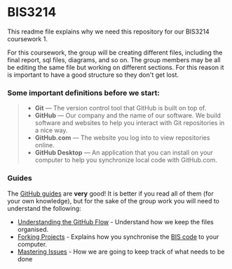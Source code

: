 BIS3214
=======

This readme file explains why we need this repository for our BIS3214 coursework 1.

For this coursework, the group will be creating different files, including the final report, sql files, diagrams, and so on. The group members may be all be editing the same file but working on different sections. For this reason it is important to have a good structure so they don't get lost.

### Some important definitions before we start:
>  - **Git** — The version control tool that GitHub is built on top of.
>  - **GitHub** — Our company and the name of our software. We build software and websites to help you interact with Git repositories in a nice way.
>  - **GitHub.com** — The website you log into to view repositories online.
>  - **GitHub Desktop** — An application that you can install on your computer to help you synchronize local code with GitHub.com.


### Guides
The [GitHub guides](https://guides.github.com/) are **very** good! It is better if you read all of them (for your own knowledge), but for the sake of the group work you will need to understand the following:

- [Understanding the GitHub Flow](https://guides.github.com/introduction/flow/) - Understand how we keep the files organised.
- [Forking Projects](https://guides.github.com/activities/forking/) - Explains how you synchronise the [BIS code](https://github.com/criscmaia/BIS3214) to your computer.
- [Mastering Issues](https://guides.github.com/features/issues/) - How we are going to keep track of what needs to be done